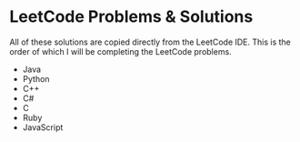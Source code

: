 # LeetCode Problems & Solutions

All of these solutions are copied directly from the LeetCode IDE.
This is the order of which I will be completing the LeetCode problems.
 - Java
 - Python
 - C++
 - C#
 - C
 - Ruby
 - JavaScript
